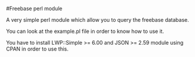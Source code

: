 #Freebase perl module

A very simple perl module which allow you to query the freebase database.

You can look at the example.pl file in order to know how to use it.

You have to install LWP::Simple >= 6.00 and JSON >= 2.59 module using CPAN in order to use this.
